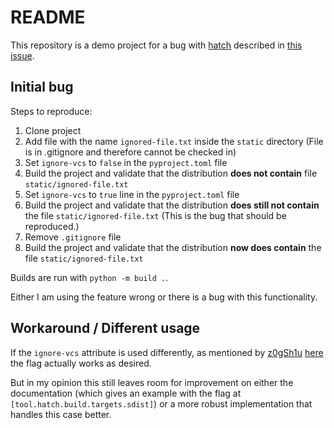 # README

This repository is a demo project for a bug with [hatch](https://github.com/pypa/hatch/) described in [this issue](https://github.com/pypa/hatch/issues/1649).

## Initial bug

Steps to reproduce:

1. Clone project
2. Add file with the name `ignored-file.txt` inside the `static` directory (File is in .gitignore and therefore cannot be checked in)
3. Set `ignore-vcs` to `false` in the `pyproject.toml` file
4. Build the project and validate that the distribution **does not contain** file `static/ignored-file.txt`
5. Set `ignore-vcs` to `true` line in the `pyproject.toml` file
6. Build the project and validate that the distribution **does still not contain** the file `static/ignored-file.txt` (This is the bug that should be reproduced.)
7. Remove `.gitignore` file
8. Build the project and validate that the distribution **now does contain** the file `static/ignored-file.txt`

Builds are run with `python -m build .`.

Either I am using the feature wrong or there is a bug with this functionality.

## Workaround / Different usage

If the `ignore-vcs` attribute is used differently, as mentioned by [z0gSh1u](https://github.com/z0gSh1u) [here](https://github.com/pypa/hatch/issues/1649#issuecomment-2337253132) the flag actually works as desired.

But in my opinion this still leaves room for improvement on either the documentation (which gives an example with the flag at `[tool.hatch.build.targets.sdist]`) or a more robust implementation that handles this case better.

